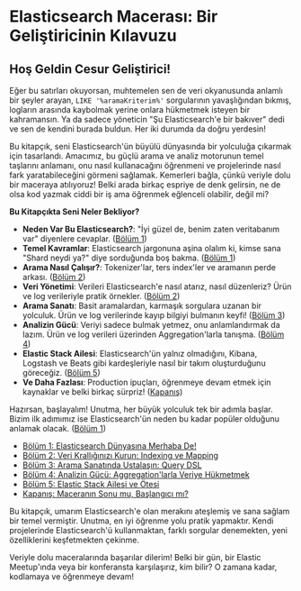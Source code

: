 # Elasticsearch Macerası: Bir Geliştiricinin Kılavuzu

## Hoş Geldin Cesur Geliştirici!

Eğer bu satırları okuyorsan, muhtemelen sen de veri okyanusunda anlamlı bir şeyler arayan, `LIKE '%aramaKriterim%'` sorgularının yavaşlığından bıkmış, logların arasında kaybolmak yerine onlara hükmetmek isteyen bir kahramansın. Ya da sadece yöneticin "Şu Elasticsearch'e bir bakıver" dedi ve sen de kendini burada buldun. Her iki durumda da doğru yerdesin!

Bu kitapçık, seni Elasticsearch'ün büyülü dünyasında bir yolculuğa çıkarmak için tasarlandı. Amacımız, bu güçlü arama ve analiz motorunun temel taşlarını anlamanı, onu nasıl kullanacağını öğrenmeni ve projelerinde nasıl fark yaratabileceğini görmeni sağlamak. Kemerleri bağla, çünkü veriyle dolu bir maceraya atılıyoruz! Belki arada birkaç espriye de denk gelirsin, ne de olsa kod yazmak ciddi bir iş ama öğrenmek eğlenceli olabilir, değil mi?

**Bu Kitapçıkta Seni Neler Bekliyor?**

* **Neden Var Bu Elasticsearch?**: "İyi güzel de, benim zaten veritabanım var" diyenlere cevaplar. ([Bölüm 1](./Section01.tr.md))
* **Temel Kavramlar**: Elasticsearch jargonuna aşina olalım ki, kimse sana "Shard neydi ya?" diye sorduğunda boş bakma. ([Bölüm 1](./Section01.tr.md))
* **Arama Nasıl Çalışır?**: Tokenizer'lar, ters index'ler ve aramanın perde arkası. ([Bölüm 2](./Section02.tr.md))
* **Veri Yönetimi**: Verileri Elasticsearch'e nasıl atarız, nasıl düzenleriz? Ürün ve log verileriyle pratik örnekler. ([Bölüm 2](./Section02.tr.md))
* **Arama Sanatı**: Basit aramalardan, karmaşık sorgulara uzanan bir yolculuk. Ürün ve log verilerinde kayıp bilgiyi bulmanın keyfi! ([Bölüm 3](./Section03.tr.md))
* **Analizin Gücü**: Veriyi sadece bulmak yetmez, onu anlamlandırmak da lazım. Ürün ve log verileri üzerinden Aggregation'larla tanışma. ([Bölüm 4](./Section04.tr.md))
* **Elastic Stack Ailesi**: Elasticsearch'ün yalnız olmadığını, Kibana, Logstash ve Beats gibi kardeşleriyle nasıl bir takım oluşturduğunu göreceğiz. ([Bölüm 5](./Section05.tr.md))
* **Ve Daha Fazlası**: Production ipuçları, öğrenmeye devam etmek için kaynaklar ve belki birkaç sürpriz! ([Kapanış](./Section06.tr.md))

Hazırsan, başlayalım! Unutma, her büyük yolculuk tek bir adımla başlar. Bizim ilk adımımız ise Elasticsearch'ün neden bu kadar popüler olduğunu anlamak olacak. ([Bölüm 1](./Section01.tr.md))

* [Bölüm 1: Elasticsearch Dünyasına Merhaba De!](./Section01.tr.md)
* [Bölüm 2: Veri Krallığınızı Kurun: Indexing ve Mapping](./Section02.tr.md)
* [Bölüm 3: Arama Sanatında Ustalaşın: Query DSL](./Section03.tr.md)
* [Bölüm 4: Analizin Gücü: Aggregation'larla Veriye Hükmetmek](./Section04.tr.md)
* [Bölüm 5: Elastic Stack Ailesi ve Ötesi](./Section05.tr.md)
* [Kapanış: Maceranın Sonu mu, Başlangıcı mı?](./Section06.tr.md)

Bu kitapçık, umarım Elasticsearch'e olan merakını ateşlemiş ve sana sağlam bir temel vermiştir. Unutma, en iyi öğrenme yolu pratik yapmaktır. Kendi projelerinde Elasticsearch'ü kullanmaktan, farklı sorgular denemekten, yeni özelliklerini keşfetmekten çekinme.

Veriyle dolu maceralarında başarılar dilerim! Belki bir gün, bir Elastic Meetup'ında veya bir konferansta karşılaşırız, kim bilir? O zamana kadar, kodlamaya ve öğrenmeye devam!
